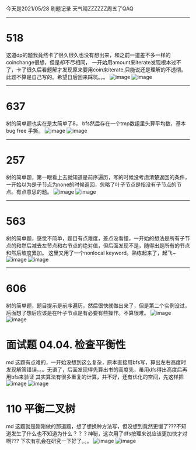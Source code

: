 今天是2021/05/28 刷题记录 天气晴ZZZZZZ周五了QAQ
***
# 518
这道dp的题我竟然卡了很久很久也没有想出来，和之前一道差不多一样的coinchange很想，但是却不尽相同，
一开始用amount来iterate发现根本过不了，卡了很久后看题解才发现原来要用coin来iterate,只能说还是理解的不透彻。
此题不算是自己写的。希望日后回来踩坑。。。
![image](https://user-images.githubusercontent.com/84114842/119926743-84e6dd00-bfaa-11eb-9a05-e9789f3de89b.png)
![image](https://user-images.githubusercontent.com/84114842/119926754-89ab9100-bfaa-11eb-9977-22424526f158.png)

***
# 637
树的简单题也实在是太简单了8， bfs然后存在一个tmp数组里头算平均数，基本bug free 手撕。
![image](https://user-images.githubusercontent.com/84114842/119936498-dcda0f80-bfbb-11eb-8df8-d0f54b97e392.png)
![image](https://user-images.githubusercontent.com/84114842/119936518-e499b400-bfbb-11eb-89cd-aaff1be5c201.png)

***
# 257
树的简单题，第一眼看上去就知道是前序遍历，写的时候没考虑清楚返回的条件，一开始以为是子节点为none的时候返回，忽略了叶子节点是指没有子节点的节点。有点意思的题。
![image](https://user-images.githubusercontent.com/84114842/119937818-04ca7280-bfbe-11eb-8267-d9bc2ce65994.png)
![image](https://user-images.githubusercontent.com/84114842/119937832-085df980-bfbe-11eb-8e19-aaadaa2e6500.png)

***
# 563
树的简单题，感觉不简单，题目有点难度，差点没看懂，一开始的想法是所有子节点的和然后减去左节点和右节点的绝对值，但后面发现不是，随得出是所有的节点和然后坡度累加。
这里又用了一个nonlocal keyword。熟练起来了，起飞~
![image](https://user-images.githubusercontent.com/84114842/119941107-bc618380-bfc2-11eb-977a-d30813f45782.png)
![image](https://user-images.githubusercontent.com/84114842/119941126-c1bece00-bfc2-11eb-8bf3-ec65925a9add.png)

***
# 606
树的简单题，题目提示是前序遍历，然后很快就做出来了，但是第二个实例没过，后面想了想后应该是在叶子节点是有必要有些操作。不算很难。
![image](https://user-images.githubusercontent.com/84114842/119945638-4f50ec80-bfc8-11eb-9e60-1361e7704785.png)
![image](https://user-images.githubusercontent.com/84114842/119945656-55df6400-bfc8-11eb-8b78-9701e0527c95.png)

# 面试题 04.04. 检查平衡性
md 这题有点难的，一开始没想到这么复杂，原本直接用bfs写，算出左右高度时发现解答错误。。。无语了，后面发现得先算出书的高度先，虽用dfs得出高度后再用bfs来验证
其实算法有很多重复的计算，并不好，还有优化的空间，先这样把
![image](https://user-images.githubusercontent.com/84114842/119955517-b2e01780-bfd2-11eb-8f86-abcc16b64f53.png)
![image](https://user-images.githubusercontent.com/84114842/119955540-b83d6200-bfd2-11eb-9009-ef35cdcd5318.png)

# 110 平衡二叉树
md 这题就是刚刚做的那道题，想了想换种方法写，但没想到竟然更慢了???不知道发生了什么也不知道为什么？？？神秘，这次用了dfs按理来说应该更加快才对啊???
下次有机会在研究一下好了。。。
![image](https://user-images.githubusercontent.com/84114842/119958781-f12b0600-bfd5-11eb-8349-7e7deedf5c01.png)
![image](https://user-images.githubusercontent.com/84114842/119958804-f720e700-bfd5-11eb-99c6-6fbd971d80ef.png)







